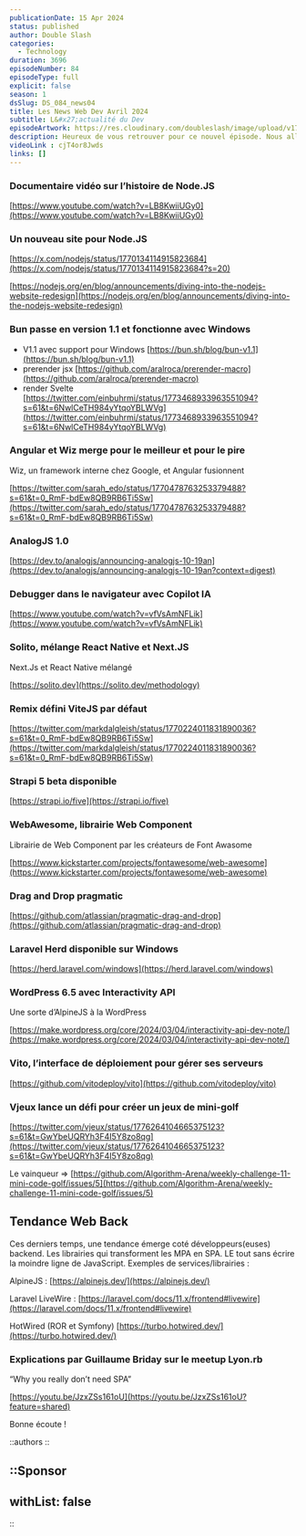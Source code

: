 ```yaml
---
publicationDate: 15 Apr 2024
status: published
author: Double Slash
categories:
  - Technology
duration: 3696
episodeNumber: 84
episodeType: full
explicit: false
season: 1
dsSlug: DS_084_news04
title: Les News Web Dev Avril 2024
subtitle: L&#x27;actualité du Dev
episodeArtwork: https://res.cloudinary.com/doubleslash/image/upload/v1713027183/episode/ART_84_vskr3u.png
description: Heureux de vous retrouver pour ce nouvel épisode. Nous allons parler d'un documentaire sur Node.JS, de Bun qui passe en version 1.1 et qui fonctionne avec désormais sur Windows, d'Angular et Wiz qui mergent pour le meilleur et pour le pire, de comment debugger dans le navigateur avec Copilot. Mais aussi de Solito, un mélange entre React Native et Next.JS, de Strapi 5 avec sa beta déjà disponible; De WebAwesome, une librairie de Web Components, d'une librairie Drag and Drop, de Laravel Herd enfin disponible sur Windows, de l'Interactivity API dans WordPress 6.5. Puis de Vito, une interface de déploiement pour gérer ses serveurs facilement, d'un défi pour créer un jeux de mini-golf lancé par Vjeux et enfin, une tendance web back pour éviter d'écrire du JS. Bonne écoute !
videoLink : cjT4or8Jwds
links: []
---
```

### Documentaire vidéo sur l’histoire de Node.JS

[https://www.youtube.com/watch?v=LB8KwiiUGy0](https://www.youtube.com/watch?v=LB8KwiiUGy0)

### Un nouveau site pour Node.JS

[https://x.com/nodejs/status/1770134114915823684](https://x.com/nodejs/status/1770134114915823684?s=20)

[https://nodejs.org/en/blog/announcements/diving-into-the-nodejs-website-redesign](https://nodejs.org/en/blog/announcements/diving-into-the-nodejs-website-redesign)

### Bun passe en version 1.1 et fonctionne avec Windows

- V1.1 avec support pour Windows [https://bun.sh/blog/bun-v1.1](https://bun.sh/blog/bun-v1.1)
- prerender jsx [https://github.com/aralroca/prerender-macro](https://github.com/aralroca/prerender-macro)
- render Svelte [https://twitter.com/einbuhrmi/status/1773468933963551094?s=61&t=6NwlCeTH984yYtqoYBLWVg](https://twitter.com/einbuhrmi/status/1773468933963551094?s=61&t=6NwlCeTH984yYtqoYBLWVg)

### Angular et Wiz merge pour le meilleur et pour le pire

Wiz, un framework interne chez Google, et Angular fusionnent

[https://twitter.com/sarah_edo/status/1770478763253379488?s=61&t=0_RmF-bdEw8QB9RB6Ti5Sw](https://twitter.com/sarah_edo/status/1770478763253379488?s=61&t=0_RmF-bdEw8QB9RB6Ti5Sw)

### AnalogJS 1.0

[https://dev.to/analogjs/announcing-analogjs-10-19an](https://dev.to/analogjs/announcing-analogjs-10-19an?context=digest)

### Debugger dans le navigateur avec Copilot IA

[https://www.youtube.com/watch?v=vfVsAmNFLik](https://www.youtube.com/watch?v=vfVsAmNFLik)

### Solito, mélange React Native et Next.JS

Next.Js et React Native mélangé

[https://solito.dev](https://solito.dev/methodology)

### Remix défini ViteJS par défaut

[https://twitter.com/markdalgleish/status/1770224011831890036?s=61&t=0_RmF-bdEw8QB9RB6Ti5Sw](https://twitter.com/markdalgleish/status/1770224011831890036?s=61&t=0_RmF-bdEw8QB9RB6Ti5Sw)

### Strapi 5 beta disponible

[https://strapi.io/five](https://strapi.io/five)

### WebAwesome, librairie Web Component

Librairie de Web Component par les créateurs de Font Awasome

[https://www.kickstarter.com/projects/fontawesome/web-awesome](https://www.kickstarter.com/projects/fontawesome/web-awesome)

### Drag and Drop pragmatic

[https://github.com/atlassian/pragmatic-drag-and-drop](https://github.com/atlassian/pragmatic-drag-and-drop)

### Laravel Herd disponible sur Windows

[https://herd.laravel.com/windows](https://herd.laravel.com/windows)

### WordPress 6.5 avec Interactivity API

Une sorte d’AlpineJS à la WordPress

[https://make.wordpress.org/core/2024/03/04/interactivity-api-dev-note/](https://make.wordpress.org/core/2024/03/04/interactivity-api-dev-note/)

### Vito, l’interface de déploiement pour gérer ses serveurs

[https://github.com/vitodeploy/vito](https://github.com/vitodeploy/vito)

### Vjeux lance un défi pour créer un jeux de mini-golf

[https://twitter.com/vjeux/status/1776264104665375123?s=61&t=GwYbeUQRYh3F4I5Y8zo8qg](https://twitter.com/vjeux/status/1776264104665375123?s=61&t=GwYbeUQRYh3F4I5Y8zo8qg)

Le vainqueur ⇒ [https://github.com/Algorithm-Arena/weekly-challenge-11-mini-code-golf/issues/5](https://github.com/Algorithm-Arena/weekly-challenge-11-mini-code-golf/issues/5)

## Tendance Web Back

Ces derniers temps, une tendance émerge coté développeurs(euses) backend. Les librairies qui transforment les MPA en SPA. LE tout sans écrire la moindre ligne de JavaScript.
Exemples de services/librairies :

AlpineJS : [https://alpinejs.dev/](https://alpinejs.dev/)

Laravel LiveWire : [https://laravel.com/docs/11.x/frontend#livewire](https://laravel.com/docs/11.x/frontend#livewire)

HotWired (ROR et Symfony) [https://turbo.hotwired.dev/](https://turbo.hotwired.dev/)

### Explications par Guillaume Briday sur le meetup Lyon.rb

“Why you really don’t need SPA”

[https://youtu.be/JzxZSs161oU](https://youtu.be/JzxZSs161oU?feature=shared)

Bonne écoute !

::authors
::

::Sponsor
---
withList: false
---
::
